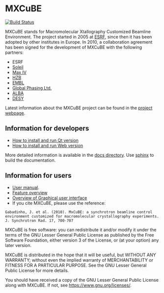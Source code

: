 # MXCuBE

[![Build Status](https://travis-ci.org/mxcube/mxcube.svg?branch=master)](https://travis-ci.org/mxcube/mxcube)

MXCuBE stands for Macromolecular Xtallography Customized Beamline Environment.
The project started in 2005 at [ESRF](http://www.esrf.eu), since then it has
been adopted by other institutes in Europe. In 2010, a collaboration
agreement has been signed for the development of MXCuBE with the following
partners:
* ESRF
* [Soleil](http://www.synchrotron-soleil.fr/)
* [Max IV](https://www.maxiv.lu.se/)
* [HZB](http://www.helmholtz-berlin.de/)
* [EMBL](http://www.embl.org/)
* [Global Phasing Ltd.](http://www.globalphasing.com/)
* [ALBA](https://www.cells.es/en/)
* [DESY](https://www.desy.de/)

Latest information about the MXCuBE project can be found in the
[project webpage](http://mxcube.github.io/mxcube/).

## Information for developers

* [How to install and run Qt version](https://github.com/mxcube/mxcube/blob/master/docs/source/installation_instructions_qt4.rst)
* [How to install and run Web version](https://github.com/mxcube/mxcube3/wiki/Installing-MXCuBE3)

More detailed information is available in the [docs directory](https://github.com/mxcube/mxcube/tree/master/docs). Use [sphinx](http://sphinx-doc.org/) to build the documentation.

## Information for users

* [User manual](https://github.com/mxcube/mxcube/blob/master/docs/manual/MXCuBE2_1_manual_march2015-v2.pdf).
* [Feature overview](https://github.com/mxcube/mxcube/blob/master/docs/source/feature_overview.rst)
* [Overview of Graphical user interface](https://github.com/mxcube/mxcube/blob/master/docs/source/gui_overview.rst)
* If you cite MXCuBE, please use the reference:

```
Gabadinho, J. et al. (2010). MxCuBE: a synchrotron beamline control environment customized for macromolecular crystallography experiments. J. Synchrotron Rad. 17, 700-707
```

MXCuBE is free software: you can redistribute it and/or modify
it under the terms of the GNU Lesser General Public License as published by
the Free Software Foundation, either version 3 of the License, or
(at your option) any later version.

MXCuBE is distributed in the hope that it will be useful,
but WITHOUT ANY WARRANTY; without even the implied warranty of
MERCHANTABILITY or FITNESS FOR A PARTICULAR PURPOSE.  See the
GNU Lesser General Public License for more details.

You should have received a copy of the GNU Lesser General Public License
along with MXCuBE. If not, see <https://www.gnu.org/licenses/>.
